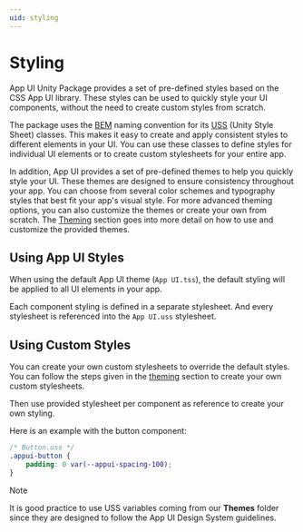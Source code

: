 ```yaml
---
uid: styling
---
```


# Styling

App UI Unity Package provides a set of pre-defined styles
based on the CSS App UI library.
These styles can be used to quickly style your UI components,
without the need to create custom styles from scratch.

The package uses the [BEM](http://getbem.com/)
naming convention for its [USS](xref:UIE-USS)
(Unity Style Sheet) classes.
This makes it easy to create and apply consistent styles to different elements in your UI.
You can use these classes to define styles for individual UI elements
or to create custom stylesheets for your entire app.

In addition, App UI provides a set of pre-defined themes to help you
quickly style your UI. These themes are designed to ensure consistency throughout your app.
You can choose from several color schemes and typography styles that best
fit your app's visual style. For more advanced theming options, you can also
customize the themes or create your own from scratch.
The [Theming](xref:theming) section goes into more detail on how to use and customize the provided
themes.

## Using App UI Styles

When using the default App UI theme (`App UI.tss`),
the default styling will be applied to all UI elements in your app.

Each component styling is defined in a separate stylesheet.
And every stylesheet is referenced into the `App UI.uss` stylesheet.

## Using Custom Styles

You can create your own custom stylesheets to override the default styles.
You can follow the steps given in the [theming](xref:theming) section to create your own custom stylesheets.

Then use provided stylesheet per component as reference to create your own styling.

Here is an example with the button component:

```css
/* Button.uss */
.appui-button {
    padding: 0 var(--appui-spacing-100);
}
```

> [!NOTE]
> It is good practice to use USS variables coming from our **Themes** folder
> since they are designed to follow the App UI Design System guidelines.

